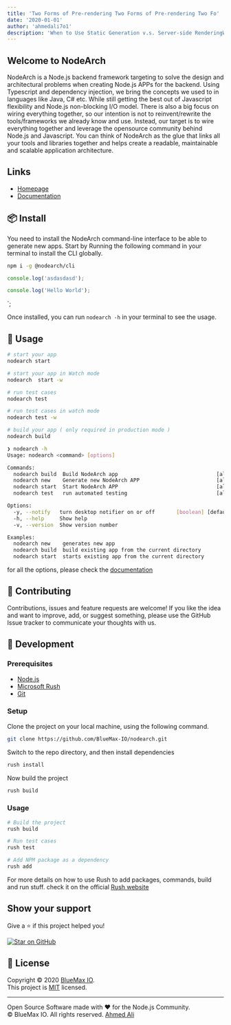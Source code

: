 ```yaml
---
title: 'Two Forms of Pre-rendering Two Forms of Pre-rendering Two Fo'
date: '2020-01-01'
author: 'ahmedali7o1'
description: 'When to Use Static Generation v.s. Server-side RenderingWhen to Use Static Generation v.s. Server-side RenderingWhen to Use Static Generation v.s. Server-side RenderingWhen to Use Static Generation v.s. Server-side Rendering Use Static Generatissssss'
---
```


## Welcome to NodeArch

NodeArch is a Node.js backend framework targeting to solve the design and architectural problems when creating Node.js APPs for the backend. Using Typescript and dependency injection, we bring the concepts we used to in languages like Java, C# etc. While still getting the best out of Javascript flexibility and Node.js non-blocking I/O model. There is also a big focus on wiring everything together, so our intention is not to reinvent/rewrite the tools/frameworks we already know and use. Instead, our target is to wire everything together and leverage the opensource community behind Node.js and Javascript. You can think of NodeArch as the glue that links all your tools and libraries together and helps create a readable, maintainable and scalable application architecture. 


## Links

* [Homepage](https://nodearch.io)
* [Documentation](https://nodearch.io/docs)

## 📦 Install

You need to install the NodeArch command-line interface to be able to generate new apps. Start by Running the following command in your terminal to install the CLI globally.

```sh
npm i -g @nodearch/cli
```

```javascript
console.log('asdasdasd');
```

```javascript
console.log('Hello World');
```
`;

Once installed, you can run `nodearch -h` in your terminal to see the usage.

## 🚀 Usage

```sh
# start your app
nodearch start

# start your app in Watch mode
nodearch  start -w

# run test cases
nodearch test

# run test cases in watch mode
nodearch test -w

# build your app ( only required in production mode )
nodearch build
```
```bash
❯ nodearch -h
Usage: nodearch <command> [options]

Commands:
  nodearch build  Build NodeArch app                                [aliases: b]
  nodearch new    Generate new NodeArch APP                         [aliases: n]
  nodearch start  Start NodeArch APP                                [aliases: s]
  nodearch test   run automated testing                             [aliases: t]

Options:
  -y, --notify   turn desktop notifier on or off       [boolean] [default: true]
  -h, --help     Show help                                             [boolean]
  -v, --version  Show version number                                   [boolean]

Examples:
  nodearch new    generates new app
  nodearch build  build existing app from the current directory
  nodearch start  starts existing app from the current directory
```

for all the options, please check the [documentation](https://nodearch.io/docs)

## 🤝 Contributing
Contributions, issues and feature requests are welcome! If you like the idea and want to improve, add, or suggest something, please use the GitHub Issue tracker to communicate your thoughts with us.

## 👷 Development
### Prerequisites
* [Node.js](https://nodejs.org/en/download/)
* [Microsoft Rush](https://rushjs.io/pages/intro/get_started/)
* [Git](https://git-scm.com/book/en/v2/Getting-Started-Installing-Git)

### Setup
Clone the project on your local machine, using the following command.
```bash
git clone https://github.com/BlueMax-IO/nodearch.git
```

Switch to the repo directory, and then install dependencies
```bash
rush install
```

Now build the project
```bash
rush build
```

### Usage

```bash
# Build the project
rush build

# Run test cases
rush test

# Add NPM package as a dependency
rush add
```

For more details on how to use Rush to add packages, commands, build and run stuff. check it on the official [Rush website](https://rushjs.io/pages/intro/welcome/)

## Show your support

Give a ⭐️ if this project helped you! 

[![Star on GitHub](https://img.shields.io/github/stars/bluemax-io/nodearch?style=social)](https://github.com/bluemax-io/nodearch/stargazers)

## 📝 License

Copyright © 2020 [BlueMax IO](https://github.com/BlueMax-IO).<br />
This project is [MIT](https://github.com/BlueMax-IO/nodearch/blob/master/LICENSE) licensed.

***

Open Source Software made with ❤️ for the Node.js Community.<br />
© BlueMax IO. All rights reserved. [Ahmed Ali](https://github.com/AhmedAli7O1)